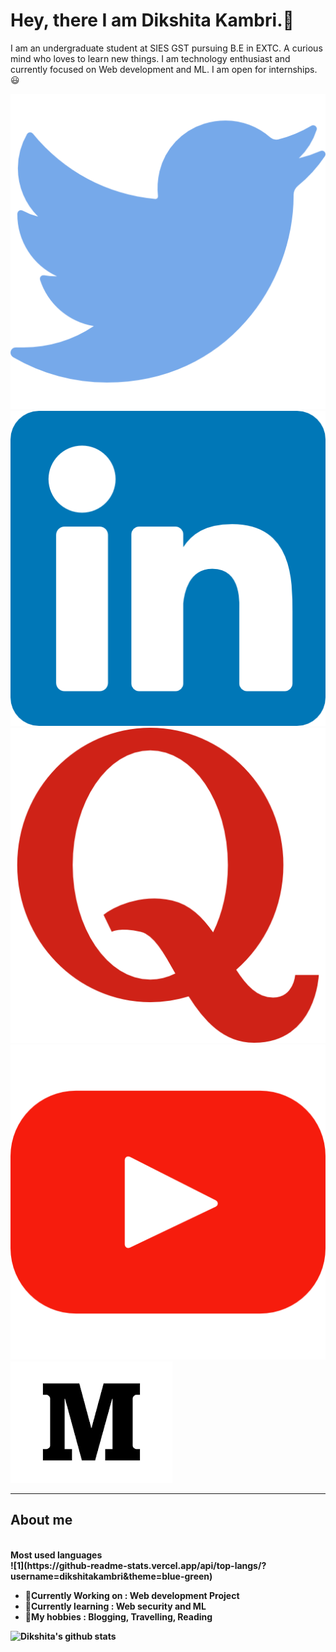 <span><!--  ![](https://komarev.com/ghpvc/?username=dikshitakambri) -->
<h1>Hey, there I am Dikshita Kambri.👋</h1>
<p>I am an undergraduate student at SIES GST pursuing B.E in EXTC. A curious mind who loves to learn new things. I am technology enthusiast and currently focused on Web development and ML. I am open for internships.😃<p>
</span>
<a href="https://twitter.com/KambriDikshita"><img src="Logo/twitter.png"></a>
<a href="https://www.linkedin.com/in/dikshita-kambri-2b110a19b/?originalSubdomain=in"><img src="Logo/linkedin.png"></a>
<a href="https://www.quora.com/profile/Dikshita-Kambri/followers"><img src="Logo/quora.png"></a>
<a href="https://www.youtube.com/channel/UCoyNVW5RuCjXX2BVBqexz9Q"><img src="Logo/youtube.png"></a>
<a href="https://dikshitakambri18.medium.com/"><img src="Logo/medium.png"></a>
<hr>
<h2>About me</h2>
<br>
<b>Most used languages<b>
<br>
<!-- Most used languages -->
![1](https://github-readme-stats.vercel.app/api/top-langs/?username=dikshitakambri&theme=blue-green)

<ul>
<li>🔭Currently Working on : Web development Project</li>
<li>🌱Currently learning : Web security and ML</li>
<li>💜My hobbies : Blogging, Travelling, Reading</li>
</ul>


<!-- My stats -->
![Dikshita's github stats](https://github-readme-stats.vercel.app/api?username=dikshitakambri&theme=blue-green)

<!-- Github trophy -->
<!-- ![trophy](https://github-profile-trophy.vercel.app/?username=dikshitakambri&theme=onedark) -->

<!-- visitors 
![Visitor Count](https://profile-counter.glitch.me/dikshitakambri/count.svg) -->






